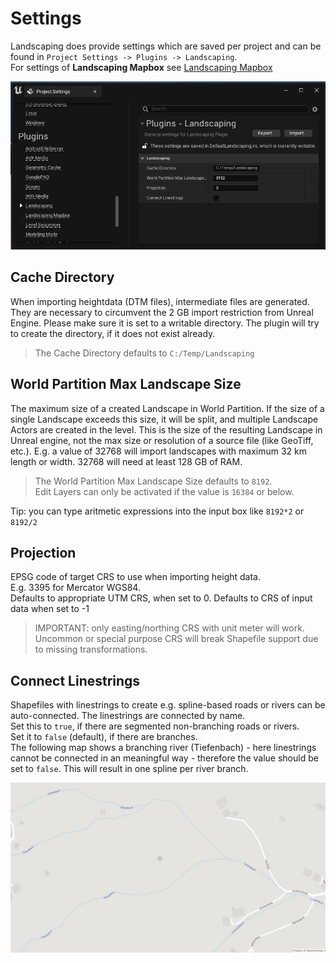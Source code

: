 # Settings

Landscaping does provide settings which are saved per project and can be found in `Project Settings -> Plugins -> Landscaping`.  
For settings of __Landscaping Mapbox__ see [Landscaping Mapbox](mapbox.md?id=mapbox)  

![Landscaping Settings](_media/ue5_landscaping_settings.jpg)  

## Cache Directory

When importing heightdata (DTM files), intermediate files are generated. They are necessary to circumvent the 2 GB import restriction from Unreal Engine. Please make sure it is set to a writable directory. The plugin will try to create the directory, if it does not exist already.

> The Cache Directory defaults to `C:/Temp/Landscaping`

## World Partition Max Landscape Size

The maximum size of a created Landscape in World Partition. If the size of a single Landscape exceeds this size, it will be split, and multiple Landscape Actors are created in the level. This is the size of the resulting Landscape in Unreal engine, not the max size or resolution of a source file (like GeoTiff, etc.). E.g. a value of 32768 will import landscapes with maximum 32 km length or width. 32768 will need at least 128 GB of RAM.

> The World Partition Max Landscape Size defaults to `8192`.  
> Edit Layers can only be activated if the value is `16384` or below.

Tip: you can type aritmetic expressions into the input box like `8192*2` or `8192/2`

## Projection

EPSG code of target CRS to use when importing height data.  
E.g. 3395 for Mercator WGS84.  
Defaults to appropriate UTM CRS, when set to 0.
Defaults to CRS of input data when set to -1

> IMPORTANT: only easting/northing CRS with unit meter will work.  
> Uncommon or special purpose CRS will break Shapefile support due to missing transformations.

## Connect Linestrings

Shapefiles with linestrings to create e.g. spline-based roads or rivers can be auto-connected. The linestrings are connected by name.  
Set this to `true`, if there are segmented non-branching roads or rivers.  
Set it to `false` (default), if there are branches.  
The following map shows a branching river (Tiefenbach) - here linestrings cannot be connected in an meaningful way - therefore the value should be set to `false`. This will result in one spline per river branch.  

![Connect Linestrings](_media/connect_linestrings.jpg)
